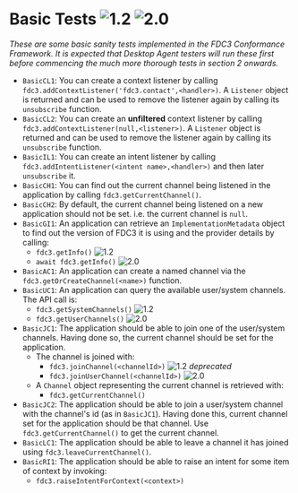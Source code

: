 # Basic Tests ![1.2](https://img.shields.io/badge/FDC3-1.2-green) ![2.0](https://img.shields.io/badge/FDC3-2.0-blue)

_These are some basic sanity tests implemented in the FDC3 Conformance Framework.  It is expected that Desktop Agent testers will run these first before commencing the much more thorough tests in section 2 onwards._

- `BasicCL1`: You can create a context listener by calling `fdc3.addContextListener('fdc3.contact',<handler>)`.  A `Listener` object is returned and can be used to remove the listener again by calling its `unsubscribe` function.
- `BasicCL2`: You can create an **unfiltered** context listener by calling `fdc3.addContextListener(null,<listener>)`.  A `Listener` object is returned and can be used to remove the listener again by calling its `unsubscribe` function.
- `BasicIL1`: You can create an intent listener by calling `fdc3.addIntentListener(<intent name>,<handler>)` and then later `unsubscribe` it.
- `BasicCH1`: You can find out the current channel being listened in the application by calling `fdc3.getCurrentChannel()`.
- `BasicCH2`: By default, the current channel being listened on a new application should not be set. i.e. the current channel is `null`. 
- `BasicGI1`: An application can retrieve an `ImplementationMetadata` object to find out the version of FDC3 it is using and the provider details by calling:
    - `fdc3.getInfo()` ![1.2](https://img.shields.io/badge/FDC3-1.2-green) 
    - `await fdc3.getInfo()` ![2.0](https://img.shields.io/badge/FDC3-2.0-blue)
- `BasicAC1`: An application can create a named channel via the `fdc3.getOrCreateChannel(<name>)` function. 
- `BasicUC1`: An application can query the available user/system channels.  The API call is:
  - `fdc3.getSystemChannels()` ![1.2](https://img.shields.io/badge/FDC3-1.2-green)
  - `fdc3.getUserChannels()` ![2.0](https://img.shields.io/badge/FDC3-2.0-blue)
- `BasicJC1`: The application should be able to join one of the user/system channels.  Having done so, the current channel should be set for the application.  
  - The channel is joined with:
    - `fdc3.joinChannel(<channelId>)` ![1.2](https://img.shields.io/badge/FDC3-1.2-green) _deprecated_
    - `fdc3.joinUserChannel(<channelId>)` ![2.0](https://img.shields.io/badge/FDC3-2.0-blue)
  - A `Channel` object representing the current channel is retrieved with:
    - `fdc3.getCurrentChannel()` 
- `BasicJC2`: The application should be able to join a user/system channel with the channel's id (as in `BasicJC1`).  Having done this, current channel set for the application should be that channel.  Use `fdc3.getCurrentChannel()` to get the current channel.
- `BasicLC1`: The application should be able to leave a channel it has joined using `fdc3.leaveCurrentChannel()`.
- `BasicRI1`: The application should be able to raise an intent for some item of context by invoking:
  - `fdc3.raiseIntentForContext(<context>)`
